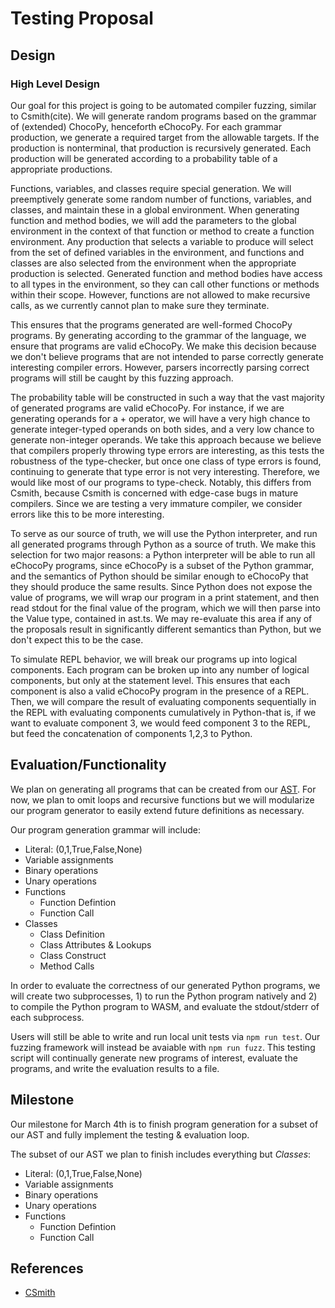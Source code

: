# Testing Proposal

## Design


### High Level Design
Our goal for this project is going to be automated compiler fuzzing, similar to Csmith(cite).
We will generate random programs based on the grammar of (extended) ChocoPy, henceforth eChocoPy. 
For each grammar production, we generate a required target from the allowable targets. If the production 
is nonterminal, that production is recursively generated. Each production will be generated according to 
a probability table of a appropriate productions.

Functions, variables, and classes require special generation. We will preemptively generate some random
number of functions, variables, and classes, and maintain these in a global environment. When generating
function and method bodies, we will add the parameters to the global environment in the context of that
function or method to create a function environment. Any production that selects a variable to produce 
will select from the set of defined variables in the environment, and functions and classes are also
selected from the environment when the appropriate production is selected. Generated function
and method bodies have access to all types in the environment, so they can call other functions or methods
within their scope. However, functions are not allowed to make recursive calls, as we currently
cannot plan to make sure they terminate. 

This ensures that the programs generated are well-formed ChocoPy programs. By 
generating according to the grammar of the language, we ensure that programs
are valid eChocoPy. We make this decision because we don't believe programs that
are not intended to parse correctly generate interesting compiler errors. However,
parsers incorrectly parsing correct programs will still be caught by this fuzzing
approach.

The probability table will be constructed in such a way that the vast majority of generated programs
are valid eChocoPy. For instance, if we are generating operands for a + operator, we will have a very 
high chance to generate integer-typed operands on both sides, and a very low chance to generate
non-integer operands. We take this approach because we believe that compilers properly throwing type
errors are interesting, as this tests the robustness of the type-checker, but once one class of
type errors is found, continuing to generate that type error is not very interesting. Therefore,
we would like most of our programs to type-check. Notably, this differs from Csmith, because Csmith 
is concerned with edge-case bugs in mature compilers. Since we are testing a very immature compiler,
we consider errors like this to be more interesting.

To serve as our source of truth, we will use the Python interpreter, and run all generated programs 
through Python as a source of truth. We make this selection for two
major reasons: a Python interpreter will be able to run all eChocoPy programs, since eChocoPy is
a subset of the Python grammar, and the semantics of Python should be similar enough to eChocoPy
that they should produce the same results. Since Python does not expose the value of programs, we
will wrap our program in a print statement, and then read stdout for the final value of the program, 
which we will then parse into the Value type, contained in ast.ts. We may re-evaluate this area if 
any of the proposals result in significantly different semantics than Python, but we don't expect 
this to be the case. 

To simulate REPL behavior, we will break our programs up into logical components. Each program can be 
broken up into any number of logical components, but only at the statement level. This ensures
that each component is also a valid eChocoPy program in the presence of a REPL. Then, we will compare
the result of evaluating components sequentially in the REPL with evaluating components cumulatively in
Python-that is, if we want to evaluate component 3, we would feed component 3 to the REPL, but feed
the concatenation of components 1,2,3 to Python. 

## Evaluation/Functionality

We plan on generating all programs that can be created from our [AST](../ast.ts). 
For now, we plan to omit loops and recursive functions but we will modularize our
program generator to easily extend future definitions as necessary.

Our program generation grammar will include:
- Literal: (0,1,True,False,None)
- Variable assignments 
- Binary operations
- Unary operations
- Functions
    - Function Defintion
    - Function Call
- Classes
    - Class Definition
    - Class Attributes & Lookups
    - Class Construct
    - Method Calls

In order to evaluate the correctness of our generated Python programs, we will
create two subprocesses, 1) to run the Python program natively and 2) to
compile the Python program to WASM, and evaluate the stdout/stderr of each subprocess.

Users will still be able to write and run local unit tests via `npm run test`.
Our fuzzing framework will instead be avaiable with `npm run fuzz`. This testing
script will continually generate new programs of interest, evaluate the
programs, and write the evaluation results to a file.


## Milestone
Our milestone for March 4th is to finish program generation for a subset of our AST and fully implement the testing & evaluation loop. 

The subset of our AST we plan to finish includes everything but *Classes*:
- Literal: (0,1,True,False,None)
- Variable assignments 
- Binary operations
- Unary operations
- Functions
    - Function Defintion
    - Function Call

## References
- [CSmith](https://www.cs.utah.edu/~regehr/papers/pldi11-preprint.pdf)
